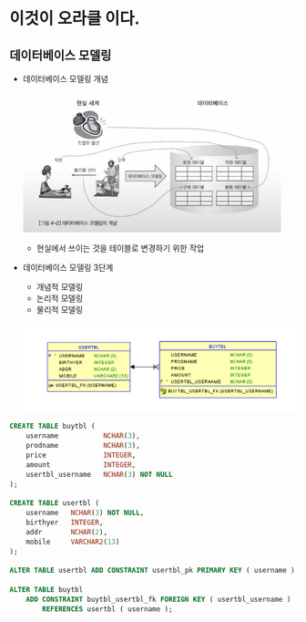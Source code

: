 # 이것이 오라클 이다.

## 데이터베이스 모델링

- 데이터베이스 모델링 개념

    ![데이터베이스 모델링 개념](/img/1.PNG)

    - 현실에서 쓰이는 것을 테이블로 변경하기 위한 작업

- 데이터베이스 모델링 3단계

    - 개념적 모델링
    - 논리적 모델링
    - 물리적 모델링

    ![모델링 예시1](/img/2.PNG)
```sql
CREATE TABLE buytbl (
    username           NCHAR(3),
    prodname           NCHAR(3),
    price              INTEGER,
    amount             INTEGER,
    usertbl_username   NCHAR(3) NOT NULL
);

CREATE TABLE usertbl (
    username   NCHAR(3) NOT NULL,
    birthyer   INTEGER,
    addr       NCHAR(2),
    mobile     VARCHAR2(13)
);

ALTER TABLE usertbl ADD CONSTRAINT usertbl_pk PRIMARY KEY ( username );

ALTER TABLE buytbl
    ADD CONSTRAINT buytbl_usertbl_fk FOREIGN KEY ( usertbl_username )
        REFERENCES usertbl ( username );
```
